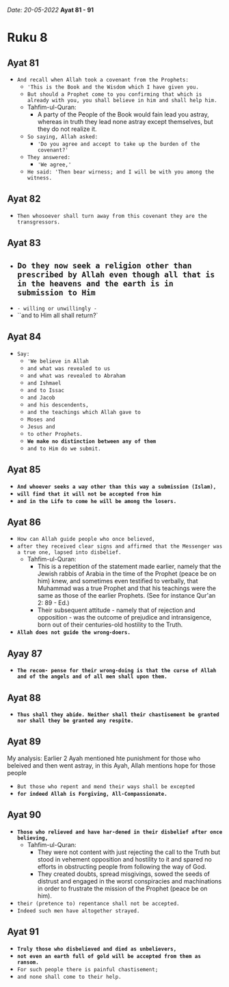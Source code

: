 *Date: 20-05-2022*
**Ayat 81 - 91**
# Ruku 8


## Ayat 81
- `And recall when Allah took a covenant from the Prophets:` 
  - `'This is the Book and the Wisdom which I have given you.` 
  - `But should a Prophet come to you confirming that which is already with you, you shall believe in him and shall help him.`
  - Tahfim-ul-Quran:
    - A party of the People of the Book would fain lead you astray, whereas in truth they lead none astray except themselves, but they do not realize it.
  - `So saying, Allah asked:`
    - `'Do you agree and accept to take up the burden of the covenant?'`
  - `They answered:`
    - `'We agree,'`
  - `He said: 'Then bear wirness; and I will be with you among the witness.`


## Ayat 82
- `Then whosoever shall turn away from this covenant they are the transgressors.`

## Ayat 83
- `Do they now seek a religion other than prescribed by Allah even though all that is in the heavens and the earth is in submission to Him`
  - 
- `- willing or unwillingly -`
- ``and to Him all shall return?`


## Ayat 84
- `Say:`
  - `'We believe in Allah`
  - `and what was revealed to us` 
  - `and what was revealed to Abraham` 
  - `and Ishmael`
  - `and to Issac`
  - `and Jacob`
  - `and his descendents,`
  - `and the teachings which Allah gave to` 
  - `Moses and`
  - `Jesus and`
  - `to other Prophets.`
  - **`We make no distinction between any of them`**
  - `and to Him do we submit.`


## Ayat 85
- **`And whoever seeks a way other than this way a submission (Islam),`**
- **`will find that it will not be accepted from him`**
- **`and in the Life to come he will be among the losers.`**


## Ayat 86
- `How can Allah guide people who once believed,`
- `after they received clear signs and affirmed that the Messenger was a true one, lapsed into disbelief.`
  - Tahfim-ul-Quran:
    - This is a repetition of the statement made earlier, namely that the Jewish rabbis of Arabia in the time of the Prophet (peace be on him) knew, and sometimes even testified to verbally, that Muhammad was a true Prophet and that his teachings were the same as those of the earlier Prophets. (See for instance Qur'an 2: 89 - Ed.) 
    - Their subsequent attitude - namely that of rejection and opposition - was the outcome of prejudice and intransigence, born out of their centuries-old hostility to the Truth.
- **`Allah does not guide the wrong-doers.`**

## Ayay 87
- **`The recom- pense for their wrong-doing is that the curse of Allah and of the angels and of all men shall upon them.`**

## Ayat 88

- **`Thus shall they abide. Neither shall their chastisement be granted nor shall they be granted any respite.`**

## Ayat 89
My analysis:
Earlier 2 Ayah mentioned hte punishment for those who beleived and then went astray, in this Ayah, Allah mentions hope for those people
- `But those who repent and mend their ways shall be excepted` 
- **`for indeed Allah is Forgiving, All-Compassionate.`**

## Ayat 90
- **`Those who relieved and have har-dened in their disbelief after once believing,`**
  - Tahfim-ul-Quran:
    - They were not content with just rejecting the call to the Truth but stood in vehement opposition and hostility to it and spared no efforts in obstructing people from following the way of God. 
    - They created doubts, spread misgivings, sowed the seeds of distrust and engaged in the worst conspiracies and machinations in order to frustrate the mission of the Prophet (peace be on him).
- `their (pretence to) repentance shall not be accepted.` 
- `Indeed such men have altogether strayed.`

## Ayat 91

- **`Truly those who disbelieved and died as unbelievers,`**
- **`not even an earth full of gold will be accepted from them as ransom.`**
- `For such people there is painful chastisement;` 
- `and none shall come to their help.`